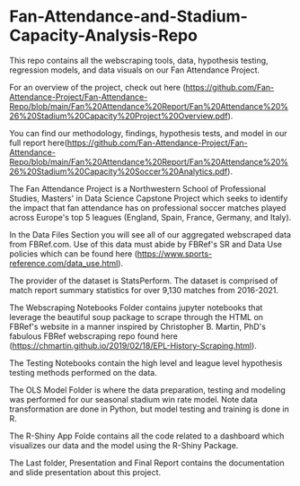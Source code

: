 # Fan-Attendance-and-Stadium-Capacity-Analysis-Repo
This repo contains all the webscraping tools, data, hypothesis testing, regression models, and data visuals on our Fan Attendance Project.

For an overview of the project, check out here (https://github.com/Fan-Attendance-Project/Fan-Attendance-Repo/blob/main/Fan%20Attendance%20Report/Fan%20Attendance%20%26%20Stadium%20Capacity%20Project%20Overview.pdf).

You can find our methodology, findings, hypothesis tests, and model in our full report here(https://github.com/Fan-Attendance-Project/Fan-Attendance-Repo/blob/main/Fan%20Attendance%20Report/Fan%20Attendance%20%26%20Stadium%20Capacity%20Soccer%20Analytics.pdf).

The Fan Attendance Project is a Northwestern School of Professional Studies, Masters' in Data Science Capstone Project which seeks to identify the impact that fan attendance has on professional soccer matches played across Europe's top 5 leagues (England, Spain, France, Germany, and Italy).

In the Data Files Section you will see all of our aggregated webscraped data from FBRef.com. Use of this data must abide by FBRef's SR and Data Use policies which can be found here (https://www.sports-reference.com/data_use.html).

The provider of the dataset is StatsPerform. The dataset is comprised of match report summary statistics for over 9,130 matches from 2016-2021.

The Webscraping Notebooks Folder contains jupyter notebooks that leverage the beautiful soup package to scrape through the HTML on FBRef's website in a manner inspired by Christopher B. Martin, PhD's fabulous FBRef webscraping repo found here (https://chmartin.github.io/2019/02/18/EPL-History-Scraping.html).

The Testing Notebooks contain the high level and league level hypothesis testing methods performed on the data.

The OLS Model Folder is where the data preparation, testing and modeling was performed for our seasonal stadium win rate model. Note data transformation are done in Python, but model testing and training is done in R.

The R-Shiny App Folde contains all the code related to a dashboard which visualizes our data and the model using the R-Shiny Package.

The Last folder, Presentation and Final Report contains the documentation and slide presentation about this project. 
